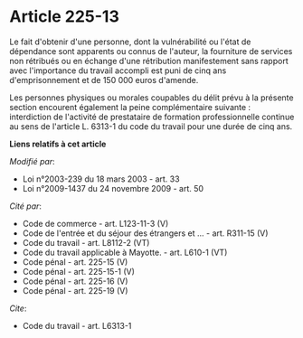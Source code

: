 # Article 225-13

Le fait d'obtenir d'une personne, dont la vulnérabilité ou l'état de dépendance sont apparents ou connus de l'auteur, la
fourniture de services non rétribués ou en échange d'une rétribution manifestement sans rapport avec l'importance du travail
accompli est puni de cinq ans d'emprisonnement et de 150 000 euros d'amende.

Les personnes physiques ou morales coupables du délit prévu à la présente section encourent également la peine complémentaire
suivante : interdiction de l'activité de prestataire de formation professionnelle continue au sens de l'article L. 6313-1 du
code du travail pour une durée de cinq ans.

**Liens relatifs à cet article**

_Modifié par_:

  - Loi n°2003-239 du 18 mars 2003 - art. 33
  - Loi n°2009-1437 du 24 novembre 2009 - art. 50

_Cité par_:

  - Code de commerce - art. L123-11-3 (V)
  - Code de l'entrée et du séjour des étrangers et ... - art. R311-15 (V)
  - Code du travail - art. L8112-2 (VT)
  - Code du travail applicable à Mayotte. - art. L610-1 (VT)
  - Code pénal - art. 225-15 (V)
  - Code pénal - art. 225-15-1 (V)
  - Code pénal - art. 225-16 (V)
  - Code pénal - art. 225-19 (V)

_Cite_:

  - Code du travail - art. L6313-1
